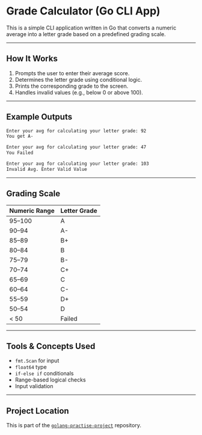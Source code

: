 #  Grade Calculator (Go CLI App)

This is a simple CLI application written in Go that converts a numeric average into a letter grade based on a predefined grading scale.

---

##  How It Works

1. Prompts the user to enter their average score.
2. Determines the letter grade using conditional logic.
3. Prints the corresponding grade to the screen.
4. Handles invalid values (e.g., below 0 or above 100).

---

##  Example Outputs


```bash
Enter your avg for calculating your letter grade: 92
You get A-

Enter your avg for calculating your letter grade: 47
You Failed

Enter your avg for calculating your letter grade: 103
Invalid Avg. Enter Valid Value
```


---

##  Grading Scale

| Numeric Range | Letter Grade |
|---------------|--------------|
| 95–100        | A            |
| 90–94         | A-           |
| 85–89         | B+           |
| 80–84         | B            |
| 75–79         | B-           |
| 70–74         | C+           |
| 65–69         | C            |
| 60–64         | C-           |
| 55–59         | D+           |
| 50–54         | D            |
| < 50          | Failed       |

---

##  Tools & Concepts Used

- `fmt.Scan` for input
- `float64` type
- `if-else if` conditionals
- Range-based logical checks
- Input validation

---

## Project Location

This is part of the [`golang-practise-project`](../) repository.  


